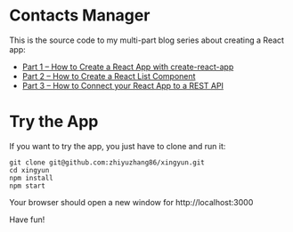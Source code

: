 # Contacts Manager
This is the source code to my multi-part blog series about creating a React app:

* [Part 1 – How to Create a React App with create-react-app](http://www.andreasreiterer.at/web-development/creating-react-app-create-react-app/)
* [Part 2 – How to Create a React List Component](http://www.andreasreiterer.at/web-development/react-list-component/)
* [Part 3 – How to Connect your React App to a REST API](http://www.andreasreiterer.at/web-development/connect-react-app-rest-api/)

# Try the App
If you want to try the app, you just have to clone and run it: 

```
git clone git@github.com:zhiyuzhang86/xingyun.git
cd xingyun
npm install
npm start
````

Your browser should open a new window for http://localhost:3000

Have fun! 